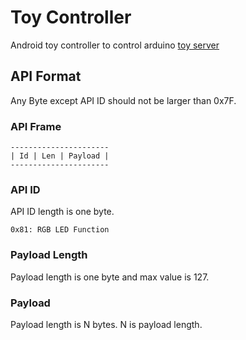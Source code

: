 # Toy Controller

Android toy controller to control arduino [toy server](https://github.com/birdming22/arduino_toy_server)

## API Format
Any Byte except API ID should not be larger than 0x7F.

### API Frame

    ----------------------
    | Id | Len | Payload |
    ----------------------
    
### API ID 

API ID length is one byte.

    0x81: RGB LED Function
    
### Payload Length

Payload length is one byte and max value is 127.
    
### Payload

Payload length is N bytes. N is payload length.
